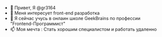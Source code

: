 - 👋 Привет, Я @gr3164
- 👀 Меня интересует front-end разработка  
- 🌱 Я сейчас учусь в онлаин школе GeekBrains по профессии "Frontend-Программист"
- 📫 Моя мечта : Стать хорошим специалистом и работать удаленно


<!---
gr3164/gr3164 is a ✨ special ✨ repository because its `README.md` (this file) appears on your GitHub profile.
You can click the Preview link to take a look at your changes.
--->
